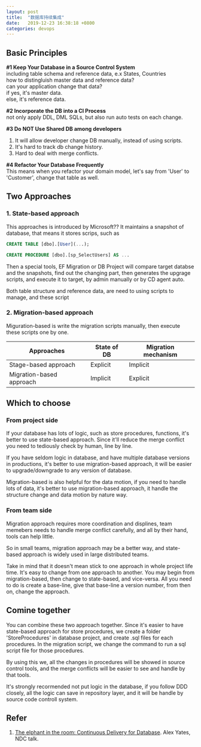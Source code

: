 ```yaml
---
layout: post
title:  "数据库持续集成"
date:   2019-12-23 16:38:18 +0800
categories: devops
---
```


## Basic Principles

**#1 Keep Your Database in a Source Control System**  
including table schema and reference data, e.x States, Countries  
how to distingluish master data and reference data?  
can your application change that data?  
if yes, it's master data.  
else, it's reference data.  

**#2 Incorporate the DB into a CI Process**  
not only apply DDL, DML SQLs, but also run auto tests on each change.  

**#3 Do NOT Use Shared DB among developers**
1. It will allow developer change DB manually, instead of using scripts.
2. It's hard to track db change history.  
3. Hard to deal with merge conflicts.  

**#4 Refactor Your Database Frequently**  
This means when you refactor your domain model, let's say from 'User' to 'Customer', change that table as well.  

## Two Approaches

### 1. State-based approach  

This approaches is introduced by Microsoft?? It maintains a snapshot of database, that means it stores scrips, such as  

```SQL
CREATE TABLE [dbo].[User](...);

CREATE PROCEDURE [dbo].[sp_SelectUsers] AS ...

```

Then a special tools, EF Migration or DB Project will compare target databse and the snapshots, find out the changing part, then generates the upgrage scripts, and execute it to target, by admin manually or by CD agent auto.  

Both table structure and reference data, are need to using scripts to manage, and these script

### 2. Migration-based approach

Miguration-based is write the migration scripts manually, then execute these scripts one by one.  

 Approaches | State of DB | Migration mechanism  
 --- | --- | ---
 Stage-based approach | Explicit | Implicit
 Migration-based approach | Implicit | Explicit  

## Which to choose

### From project side

If your database has lots of logic, such as store procedures, functions, it's better to use state-based approach. Since it'll reduce the merge conflict you need to tediously check by human, line by line.

If you have seldom logic in database, and have multiple database versions in productions, it's better to use migration-based approach, it will be easier to upgrade/downgrade to any version of database.  

Migration-based is also helpful for the data motion, if you need to handle lots of data, it's better to use migration-based approach, it handle the structure change and data motion by nature way.

### From team side

Migration approach requires more coordination and displines, team memebers needs to handle merge conflict carefully, and all by their hand, tools can help little.  

So in small teams, migration approach may be a better way, and state-based approach is widely used in large distributed teams.

Take in mind that it doesn't mean stick to one approach in whole project life time. It's easy to change from one approach to another. You may begin from migration-based, then change to state-based, and vice-versa. All you need to do is create a base-line, give that base-line a version number, from then on, change the approach.

## Comine together

You can combine these two approach together. Since it's easier to have state-based approach for store procedures, we create a folder 'StoreProcedures' in database project, and create .sql files for each procedures. In the migration script, we change the command to run a sql script file for those procedures.

By using this we, all the changes in procedures will be showed in source control tools, and the merge conflicts will be easier to see and handle by that tools.

It's strongly recormended not put logic in the database, if you follow DDD closely, all the logic can save in repository layer, and it will be handle by source code controll system.

## Refer

1. [The elphant in the room: Continuous Delivery for Database](http://vimeo.com/131637362). Alex Yates, NDC talk.
